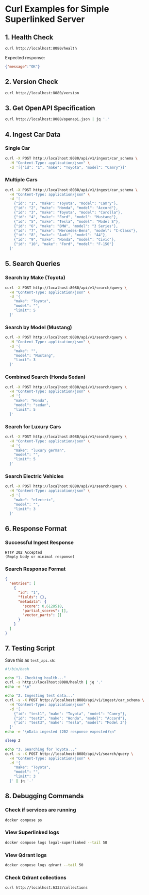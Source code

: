 # Curl Examples for Simple Superlinked Server

## 1. Health Check
```bash
curl http://localhost:8080/health
```
Expected response:
```json
{"message":"OK"}
```

## 2. Version Check
```bash
curl http://localhost:8080/version
```

## 3. Get OpenAPI Specification
```bash
curl http://localhost:8080/openapi.json | jq '.'
```

## 4. Ingest Car Data

### Single Car
```bash
curl -X POST http://localhost:8080/api/v1/ingest/car_schema \
  -H "Content-Type: application/json" \
  -d '[{"id": "1", "make": "Toyota", "model": "Camry"}]'
```

### Multiple Cars
```bash
curl -X POST http://localhost:8080/api/v1/ingest/car_schema \
  -H "Content-Type: application/json" \
  -d '[
    {"id": "1", "make": "Toyota", "model": "Camry"},
    {"id": "2", "make": "Honda", "model": "Accord"},
    {"id": "3", "make": "Toyota", "model": "Corolla"},
    {"id": "4", "make": "Ford", "model": "Mustang"},
    {"id": "5", "make": "Tesla", "model": "Model S"},
    {"id": "6", "make": "BMW", "model": "3 Series"},
    {"id": "7", "make": "Mercedes-Benz", "model": "C-Class"},
    {"id": "8", "make": "Audi", "model": "A4"},
    {"id": "9", "make": "Honda", "model": "Civic"},
    {"id": "10", "make": "Ford", "model": "F-150"}
  ]'
```

## 5. Search Queries

### Search by Make (Toyota)
```bash
curl -X POST http://localhost:8080/api/v1/search/query \
  -H "Content-Type: application/json" \
  -d '{
    "make": "Toyota",
    "model": "",
    "limit": 5
  }'
```

### Search by Model (Mustang)
```bash
curl -X POST http://localhost:8080/api/v1/search/query \
  -H "Content-Type: application/json" \
  -d '{
    "make": "",
    "model": "Mustang",
    "limit": 3
  }'
```

### Combined Search (Honda Sedan)
```bash
curl -X POST http://localhost:8080/api/v1/search/query \
  -H "Content-Type: application/json" \
  -d '{
    "make": "Honda",
    "model": "sedan",
    "limit": 5
  }'
```

### Search for Luxury Cars
```bash
curl -X POST http://localhost:8080/api/v1/search/query \
  -H "Content-Type: application/json" \
  -d '{
    "make": "luxury german",
    "model": "",
    "limit": 5
  }'
```

### Search Electric Vehicles
```bash
curl -X POST http://localhost:8080/api/v1/search/query \
  -H "Content-Type: application/json" \
  -d '{
    "make": "electric",
    "model": "",
    "limit": 3
  }'
```

## 6. Response Format

### Successful Ingest Response
```
HTTP 202 Accepted
(Empty body or minimal response)
```

### Search Response Format
```json
{
  "entries": [
    {
      "id": "1",
      "fields": {},
      "metadata": {
        "score": 0.6128518,
        "partial_scores": [],
        "vector_parts": []
      }
    }
  ]
}
```

## 7. Testing Script

Save this as `test_api.sh`:
```bash
#!/bin/bash

echo "1. Checking health..."
curl -s http://localhost:8080/health | jq '.'
echo -e "\n"

echo "2. Ingesting test data..."
curl -s -X POST http://localhost:8080/api/v1/ingest/car_schema \
  -H "Content-Type: application/json" \
  -d '[
    {"id": "test1", "make": "Toyota", "model": "Camry"},
    {"id": "test2", "make": "Honda", "model": "Accord"},
    {"id": "test3", "make": "Tesla", "model": "Model 3"}
  ]'
echo -e "\nData ingested (202 response expected)\n"

sleep 2

echo "3. Searching for Toyota..."
curl -s -X POST http://localhost:8080/api/v1/search/query \
  -H "Content-Type: application/json" \
  -d '{
    "make": "Toyota",
    "model": "",
    "limit": 3
  }' | jq '.'
```

## 8. Debugging Commands

### Check if services are running
```bash
docker compose ps
```

### View Superlinked logs
```bash
docker compose logs legal-superlinked --tail 50
```

### View Qdrant logs
```bash
docker compose logs qdrant --tail 50
```

### Check Qdrant collections
```bash
curl http://localhost:6333/collections
```